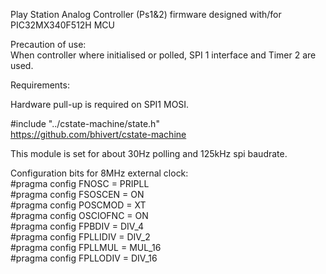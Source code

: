 Play Station Analog Controller (Ps1&2) firmware designed with/for PIC32MX340F512H MCU  
  
Precaution of use:  
When controller where initialised or polled, SPI 1 interface and Timer 2 are used.  
  
Requirements:  

Hardware pull-up is required on SPI1 MOSI.

\#include "../cstate-machine/state.h"  
<https://github.com/bhivert/cstate-machine>

This module is set for about 30Hz polling and 125kHz spi baudrate.

Configuration bits for 8MHz external clock:  
\#pragma config FNOSC =	PRIPLL  
\#pragma config FSOSCEN =	ON  
\#pragma config POSCMOD =	XT  
\#pragma config OSCIOFNC =	ON  
\#pragma config FPBDIV =	DIV_4  
\#pragma config FPLLIDIV =	DIV_2  
\#pragma config FPLLMUL =	MUL_16  
\#pragma config FPLLODIV =	DIV_16  
